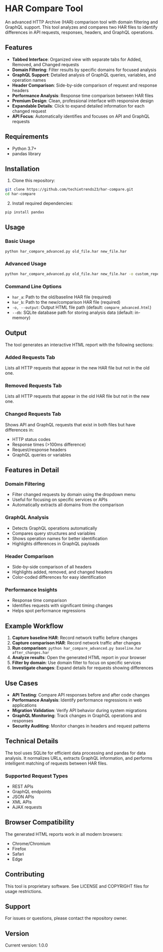# HAR Compare Tool

An advanced HTTP Archive (HAR) comparison tool with domain filtering and GraphQL support. This tool analyzes and compares two HAR files to identify differences in API requests, responses, headers, and GraphQL operations.

## Features

- **Tabbed Interface**: Organized view with separate tabs for Added, Removed, and Changed requests
- **Domain Filtering**: Filter results by specific domains for focused analysis
- **GraphQL Support**: Detailed analysis of GraphQL queries, variables, and operation names
- **Header Comparison**: Side-by-side comparison of request and response headers
- **Performance Analysis**: Response time comparison between HAR files
- **Premium Design**: Clean, professional interface with responsive design
- **Expandable Details**: Click to expand detailed information for each changed request
- **API Focus**: Automatically identifies and focuses on API and GraphQL requests

## Requirements

- Python 3.7+
- pandas library

## Installation

1. Clone this repository:
```bash
git clone https://github.com/techietrends23/har-compare.git
cd har-compare
```

2. Install required dependencies:
```bash
pip install pandas
```

## Usage

### Basic Usage

```bash
python har_compare_advanced.py old_file.har new_file.har
```

### Advanced Usage

```bash
python har_compare_advanced.py old_file.har new_file.har -o custom_report.html --db comparison.db
```

### Command Line Options

- `har_a`: Path to the old/baseline HAR file (required)
- `har_b`: Path to the new/comparison HAR file (required)
- `-o, --output`: Output HTML file path (default: `compare_advanced.html`)
- `--db`: SQLite database path for storing analysis data (default: in-memory)

## Output

The tool generates an interactive HTML report with the following sections:

### Added Requests Tab
Lists all HTTP requests that appear in the new HAR file but not in the old one.

### Removed Requests Tab
Lists all HTTP requests that appear in the old HAR file but not in the new one.

### Changed Requests Tab
Shows API and GraphQL requests that exist in both files but have differences in:
- HTTP status codes
- Response times (>100ms difference)
- Request/response headers
- GraphQL queries or variables

## Features in Detail

### Domain Filtering
- Filter changed requests by domain using the dropdown menu
- Useful for focusing on specific services or APIs
- Automatically extracts all domains from the comparison

### GraphQL Analysis
- Detects GraphQL operations automatically
- Compares query structures and variables
- Shows operation names for better identification
- Highlights differences in GraphQL payloads

### Header Comparison
- Side-by-side comparison of all headers
- Highlights added, removed, and changed headers
- Color-coded differences for easy identification

### Performance Insights
- Response time comparison
- Identifies requests with significant timing changes
- Helps spot performance regressions

## Example Workflow

1. **Capture baseline HAR**: Record network traffic before changes
2. **Capture comparison HAR**: Record network traffic after changes
3. **Run comparison**: `python har_compare_advanced.py baseline.har after_changes.har`
4. **Analyze results**: Open the generated HTML report in your browser
5. **Filter by domain**: Use domain filter to focus on specific services
6. **Investigate changes**: Expand details for requests showing differences

## Use Cases

- **API Testing**: Compare API responses before and after code changes
- **Performance Analysis**: Identify performance regressions in web applications
- **Migration Validation**: Verify API behavior during system migrations
- **GraphQL Monitoring**: Track changes in GraphQL operations and responses
- **Security Auditing**: Monitor changes in headers and request patterns

## Technical Details

The tool uses SQLite for efficient data processing and pandas for data analysis. It normalizes URLs, extracts GraphQL information, and performs intelligent matching of requests between HAR files.

### Supported Request Types
- REST APIs
- GraphQL endpoints
- JSON APIs
- XML APIs
- AJAX requests

## Browser Compatibility

The generated HTML reports work in all modern browsers:
- Chrome/Chromium
- Firefox
- Safari
- Edge

## Contributing

This tool is proprietary software. See LICENSE and COPYRIGHT files for usage restrictions.

## Support

For issues or questions, please contact the repository owner.

## Version

Current version: 1.0.0
